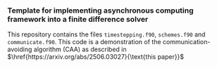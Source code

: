 ### Template for implementing asynchronous computing framework into a finite difference solver
This repository contains the files $\texttt{timestepping.f90}$, $\texttt{schemes.f90}$ and $\texttt{communicate.f90}$.
This code is a demonstration of the communication-avoiding algorithm (CAA) as described in $\href{https://arxiv.org/abs/2506.03027}{\text{this paper}}$
